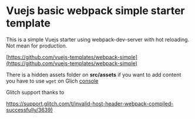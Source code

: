 # Vuejs basic webpack simple starter template

This is a simple Vuejs starter using webpack-dev-server with hot reloading. Not mean for production.

[https://github.com/vuejs-templates/webpack-simple](https://github.com/vuejs-templates/webpack-simple)

There is a hidden assets folder on **src/assets** if you want to add content you have to use `wget` on Glich [console](https://glitch.com/edit/console.html)

Glitch support thanks to

[https://support.glitch.com/t/invalid-host-header-webpack-compiled-successfully/3639)](https://support.glitch.com/t/invalid-host-header-webpack-compiled-successfully/3639)
